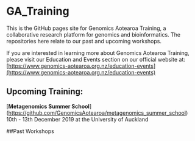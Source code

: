 # GA_Training
This is the GitHub pages site for Genomics Aotearoa Training, a collaborative research platform for genomics and bioinformatics. The repositories here relate to our past and upcoming workshops.

If you are interested in learning more about Genomics Aotearoa Training, please visit our Education and Events section on our official website at: [https://www.genomics-aotearoa.org.nz/education-events](https://www.genomics-aotearoa.org.nz/education-events)

## Upcoming Training:

[**Metagenomics Summer School**] (https://github.com/GenomicsAotearoa/metagenomics_summer_school) 10th - 13th December 2019 at the University of Auckland

##Past Workshops



